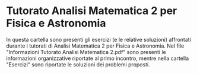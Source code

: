# Tutorato Analisi Matematica 2 per Fisica e Astronomia
In questa cartella sono presenti gli esercizi (e le relative soluzioni) affrontati durante i tutorati di Analisi Matematica 2 per Fisica e Astronomia. Nel file "Informazioni Tutorato Analisi Matematica 2.pdf" sono presenti le informazioni organizzative riportate al primo incontro, mentre nella cartella "Esercizi" sono riportate le soluzioni dei problemi proposti.
